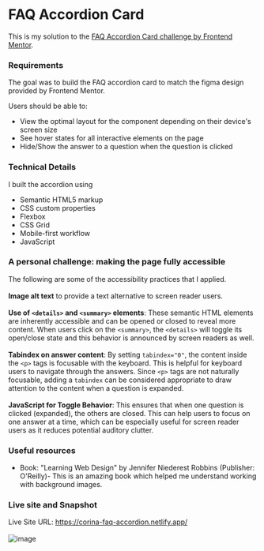 # FAQ Accordion Card

This is my solution to the [FAQ Accordion Card challenge by Frontend Mentor](https://www.frontendmentor.io/challenges/faq-accordion-card-XlyjD0Oam). 

### Requirements
The goal was to build the FAQ accordion card to match the figma design provided by Frontend Mentor.

Users should be able to:
- View the optimal layout for the component depending on their device's screen size
- See hover states for all interactive elements on the page
- Hide/Show the answer to a question when the question is clicked


### Technical Details
I built the accordion using
- Semantic HTML5 markup
- CSS custom properties
- Flexbox
- CSS Grid
- Mobile-first workflow
- JavaScript
  
### A personal challenge: making the page fully accessible
The following are some of the accessibility practices that I applied.
<br>
<br>**Image alt text** to provide a text alternative to screen reader users.
<br>
<br>**Use of `<details>` and `<summary>` elements**:
These semantic HTML elements are inherently accessible and can be opened or closed to reveal more content. When users click on the `<summary>`, the `<details>` will toggle its open/close state and this behavior is announced by screen readers as well.
<br>
<br>**Tabindex on answer content**:
By setting `tabindex="0"`, the content inside the `<p>` tags is focusable with the keyboard. This is helpful for keyboard users to navigate through the answers. Since `<p>` tags are not naturally focusable, adding a `tabindex` can be considered appropriate to draw attention to the content when a question is expanded.
<br>
<br>**JavaScript for Toggle Behavior**:
This ensures that when one question is clicked (expanded), the others are closed. This can help users to focus on one answer at a time, which can be especially useful for screen reader users as it reduces potential auditory clutter.

### Useful resources

- Book: "Learning Web Design" by Jennifer Niederest Robbins (Publisher: O'Reilly)- This is an amazing book which helped me understand working with background images.

### Live site and Snapshot

Live Site URL: https://corina-faq-accordion.netlify.app/
<br>
<br>
![image](https://github.com/CorinaMurg/faq-accordion/assets/115652409/3cacd71d-e8c9-44ee-93b5-5e2c27e56cef)


